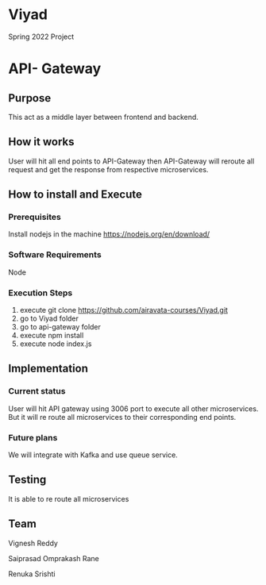 # Viyad
Spring 2022 Project

# API- Gateway

## Purpose

This act as a middle layer between frontend and backend. 

## How it works

User will hit all end points to API-Gateway then API-Gateway will reroute all request and get the response from respective microservices.
 

## How to install and Execute

### Prerequisites
Install nodejs in the machine https://nodejs.org/en/download/
### Software Requirements

Node


### Execution Steps
1. execute git clone https://github.com/airavata-courses/Viyad.git
2. go to Viyad folder
3. go to api-gateway folder
4. execute npm install
5. execute node index.js


## Implementation

### Current status
User will hit API gateway using 3006 port to execute all other microservices. But it will re route all microservices to their corresponding end points.

### Future plans
We will integrate with Kafka and use queue service.

## Testing
It is able to re route all microservices

## Team
Vignesh Reddy

Saiprasad Omprakash Rane

Renuka Srishti
